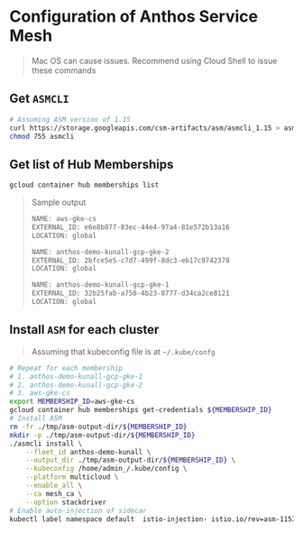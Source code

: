 # Configuration of Anthos Service Mesh

> Mac OS can cause issues.  Recommend using Cloud Shell
> to issue these commands

## Get `ASMCLI`

```bash
# Assuming ASM version of 1.15
curl https://storage.googleapis.com/csm-artifacts/asm/asmcli_1.15 > asmcli
chmod 755 asmcli
```

## Get list of Hub Memberships

```bash
gcloud container hub memberships list
```

> Sample output
> ```bash
> NAME: aws-gke-cs
> EXTERNAL_ID: e6e8b077-83ec-44e4-97a4-81e572b13a16
> LOCATION: global
> 
> NAME: anthos-demo-kunall-gcp-gke-2
> EXTERNAL_ID: 2bfce5e5-c7d7-499f-8dc3-eb17c9742378
> LOCATION: global
> 
> NAME: anthos-demo-kunall-gcp-gke-1
> EXTERNAL_ID: 32b25fab-a750-4b23-8777-d34ca2ce8121
> LOCATION: global
> ```

## Install `ASM` for each cluster

> Assuming that kubeconfig file is at `~/.kube/confg`

```bash
# Repeat for each membership
# 1. anthos-demo-kunall-gcp-gke-1
# 2. anthos-demo-kunall-gcp-gke-2
# 3. aws-gke-cs
export MEMBERSHIP_ID=aws-gke-cs
gcloud container hub memberships get-credentials ${MEMBERSHIP_ID}
# Install ASM
rm -fr ./tmp/asm-output-dir/${MEMBERSHIP_ID}
mkdir -p ./tmp/asm-output-dir/${MEMBERSHIP_ID}
./asmcli install \
    --fleet_id anthos-demo-kunall \
    --output_dir ./tmp/asm-output-dir/${MEMBERSHIP_ID} \
    --kubeconfig /home/admin_/.kube/config \
    --platform multicloud \
    --enable_all \
    --ca mesh_ca \
    --option stackdriver 
# Enable auto-injection of sidecar
kubectl label namespace default  istio-injection- istio.io/rev=asm-1153-6 --overwrite
```
